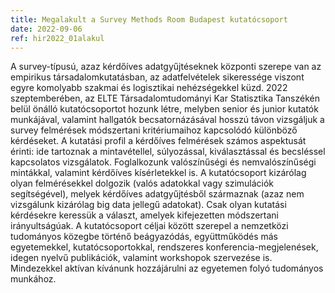 ```yaml
---
title: Megalakult a Survey Methods Room Budapest kutatócsoport 
date: 2022-09-06
ref: hir2022_01alakul
---
```


A survey-típusú, azaz kérdőíves adatgyűjtéseknek központi szerepe van az empirikus társadalomkutatásban, az adatfelvételek sikeressége viszont egyre komolyabb szakmai és logisztikai nehézségekkel küzd. 2022 szeptemberében, az ELTE Társadalomtudományi Kar Statisztika Tanszékén belül önálló kutatócsoportot hozunk létre, melyben senior és junior kutatók munkájával, valamint hallgatók becsatornázásával hosszú távon vizsgáljuk a survey felmérések módszertani kritériumaihoz kapcsolódó különböző kérdéseket. A kutatási profil a kérdőíves felmérések számos aspektusát érinti: ide tartoznak a mintavétellel, súlyozással, kiválasztással és becsléssel kapcsolatos vizsgálatok. Foglalkozunk valószínűségi és nemvalószínűségi mintákkal, valamint kérdőíves kísérletekkel is. A kutatócsoport kizárólag olyan felmérésekkel dolgozik (valós adatokkal vagy szimulációk segítségével), melyek kérdőíves adatgyűjtésből származnak (azaz nem vizsgálunk kizárólag big data jellegű adatokat). Csak olyan kutatási kérdésekre keressük a választ, amelyek kifejezetten módszertani irányultságúak. A kutatócsoport céljai között szerepel a nemzetközi tudományos közegbe történő beágyazódás, együttműködés más egyetemekkel, kutatócsoportokkal, rendszeres konferencia-megjelenések, idegen nyelvű publikációk, valamint workshopok szervezése is. Mindezekkel aktívan kívánunk hozzájárulni az egyetemen folyó tudományos munkához. 